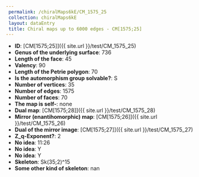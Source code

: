 ```yaml
--- 
 permalink: /chiralMaps6kE/CM_1575_25 
 collection: chiralMaps6kE
 layout: dataEntry
 title: Chiral maps up to 6000 edges - CM[1575;25]
---
```


- **ID**: [CM[1575;25]]({{ site.url }}/test/CM_1575_25)
- **Genus of the underlying surface**: 736
- **Length of the face**: 45
- **Valency**: 90
- **Length of the Petrie polygon**: 70
- **Is the automorphism group solvable?**: S
- **Number of vertices**: 35
- **Number of edges**: 1575
- **Number of faces**: 70
- **The map is self-**: none
- **Dual map**: [CM[1575;28]]({{ site.url }}/test/CM_1575_28)
- **Mirror (enantihomorphic) map**: [CM[1575;26]]({{ site.url }}/test/CM_1575_26)
- **Dual of the mirror image**: [CM[1575;27]]({{ site.url }}/test/CM_1575_27)
- **Z_q-Exponent?**: 2
- **No idea**:  11:26
- **No idea**: Y
- **No idea**: Y
- **Skeleton**: Sk(35;2)^15
- **Some other kind of skeleton**: nan
